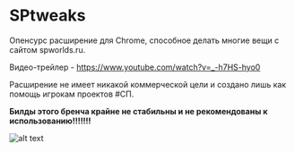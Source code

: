 # SPtweaks

Опенсурс расширение для Chrome, способное делать многие вещи с сайтом spworlds.ru.

Видео-трейлер - https://www.youtube.com/watch?v=_-h7HS-hyo0


Расширение не имеет никакой коммерческой цели и создано лишь как помощь игрокам проектов #СП.



**Билды этого бренча крайне не стабильны и не рекомендованы к использованию!!!!!!!**

![alt text](https://media.discordapp.net/attachments/708742470057328671/997164478124798012/-2.png?width=1015&height=571)
